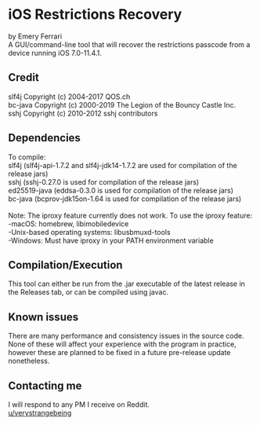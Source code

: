 # iOS Restrictions Recovery

by Emery Ferrari<br/>
A GUI/command-line tool that will recover the restrictions passcode from a device running iOS 7.0-11.4.1.

## Credit

slf4j Copyright (c) 2004-2017 QOS.ch<br/>
bc-java Copyright (c) 2000-2019 The Legion of the Bouncy Castle Inc.<br/>
sshj Copyright (c) 2010-2012 sshj contributors

## Dependencies

To compile:<br/>
slf4j (slf4j-api-1.7.2 and slf4j-jdk14-1.7.2 are used for compilation of the release jars)<br/>
sshj (sshj-0.27.0 is used for compilation of the release jars)<br/>
ed25519-java (eddsa-0.3.0 is used for compilation of the release jars)<br/>
bc-java (bcprov-jdk15on-1.64 is used for compilation of the release jars)<br/><br/>
Note: The iproxy feature currently does not work.
To use the iproxy feature:<br/>
    -macOS: homebrew, libimobiledevice<br/>
    -Unix-based operating systems: libusbmuxd-tools<br/>
    -Windows: Must have iproxy in your PATH environment variable

## Compilation/Execution

This tool can either be run from the .jar executable of the latest release in the Releases tab, or can be compiled using javac.

## Known issues

There are many performance and consistency issues in the source code. None of these will affect your experience with the program in practice, however these are planned to be fixed in a future pre-release update nonetheless.

## Contacting me

I will respond to any PM I receive on Reddit.<br/>
[u/verystrangebeing](https://reddit.com/user/verystrangebeing/)
